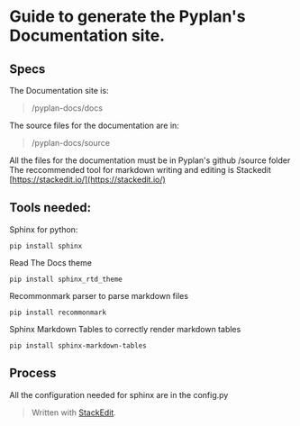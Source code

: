 # Guide to generate the Pyplan's Documentation site.

## Specs

The Documentation site is: 

> /pyplan-docs/docs

The source files for the documentation are in: 

> /pyplan-docs/source

All the files for the documentation must be in Pyplan's github /source folder
The reccommended tool for markdown writing and editing is Stackedit [https://stackedit.io/](https://stackedit.io/)

## Tools needed:
Sphinx for python:

    pip install sphinx
Read The Docs theme

    pip install sphinx_rtd_theme

Recommonmark parser to parse markdown files

    pip install recommonmark

Sphinx Markdown Tables to correctly render markdown tables

```
pip install sphinx-markdown-tables
```
## Process

All the configuration needed for sphinx are in the config.py 




> Written with [StackEdit](https://stackedit.io/).
<!--stackedit_data:
eyJoaXN0b3J5IjpbLTE5NzM1ODQ1MjcsLTEwNjIyNDI4OTRdfQ
==
-->
